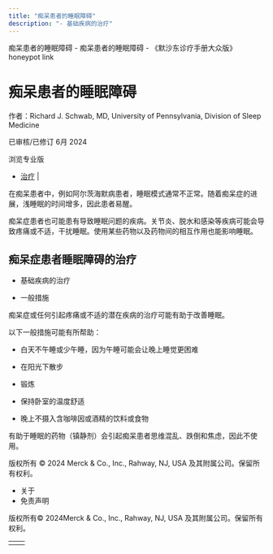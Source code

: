 ```yaml
---
title: "痴呆患者的睡眠障碍"
description: "- 基础疾病的治疗"
---
```


﻿痴呆患者的睡眠障碍 \- 痴呆患者的睡眠障碍 \- 《默沙东诊疗手册大众版》 honeypot link

# 痴呆患者的睡眠障碍

作者：Richard J. Schwab, MD, University of Pennsylvania, Division of Sleep Medicine

已审核/已修订 6月 2024

浏览专业版

- [治疗](#治疗_v26285153_zh) \|

在痴呆患者中，例如阿尔茨海默病患者，睡眠模式通常不正常。随着痴呆症的进展，浅睡眠的时间增多，因此患者易醒。

痴呆症患者也可能患有导致睡眠问题的疾病。关节炎、脱水和感染等疾病可能会导致疼痛或不适，干扰睡眠。使用某些药物以及药物间的相互作用也能影响睡眠。

## 痴呆症患者睡眠障碍的治疗

- 基础疾病的治疗

- 一般措施


痴呆症或任何引起疼痛或不适的潜在疾病的治疗可能有助于改善睡眠。

以下一般措施可能有所帮助：

- 白天不午睡或少午睡，因为午睡可能会让晚上睡觉更困难

- 在阳光下散步

- 锻炼

- 保持卧室的温度舒适

- 晚上不摄入含咖啡因或酒精的饮料或食物


有助于睡眠的药物（镇静剂）会引起痴呆患者思维混乱、跌倒和焦虑，因此不使用。



版权所有 © 2024
Merck & Co., Inc., Rahway, NJ, USA 及其附属公司。保留所有权利。

- 关于
- 免责声明

版权所有© 2024Merck & Co., Inc., Rahway, NJ, USA 及其附属公司。保留所有权利。

|     |     |
| --- | --- |
|  |  |